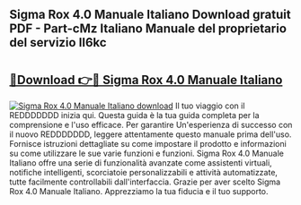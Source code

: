 ## Sigma Rox 4.0 Manuale Italiano Download gratuit PDF - Part-cMz Italiano Manuale del proprietario del servizio II6kc

# <h2><a href="http://df9rzt.blite.top/?on=Sigma+Rox+4.0+Manuale+Italiano">🔗Download 👉🔴 Sigma Rox 4.0 Manuale Italiano</a></h2>

[![Sigma Rox 4.0 Manuale Italiano download](https://i.imgur.com/lujVjoI.png)](http://df9rzt.blite.top/?on=Sigma+Rox+4.0+Manuale+Italiano)
Il tuo viaggio con il REDDDDDDD inizia qui. Questa guida è la tua guida completa per la comprensione e l'uso efficace. Per garantire Un'esperienza di successo con il nuovo REDDDDDDD, leggere attentamente questo manuale prima dell'uso. Fornisce istruzioni dettagliate su come impostare il prodotto e informazioni su come utilizzare le sue varie funzioni e funzioni. Sigma Rox 4.0 Manuale Italiano offre una serie di funzionalità avanzate come assistenti virtuali, notifiche intelligenti, scorciatoie personalizzabili e attività automatizzate, tutte facilmente controllabili dall'interfaccia. Grazie per aver scelto Sigma Rox 4.0 Manuale Italiano. Apprezziamo la tua fiducia e il tuo supporto.
